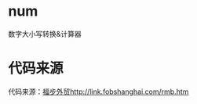 # num
数字大小写转换&amp;计算器
# 代码来源
代码来源：[福步外贸](http://link.fobshanghai.com/rmb.htm)http://link.fobshanghai.com/rmb.htm
